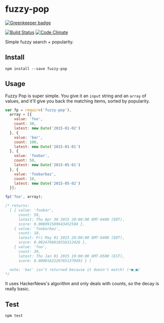 # fuzzy-pop

[![Greenkeeper badge](https://badges.greenkeeper.io/nelsonpecora/fuzzy-pop.svg)](https://greenkeeper.io/)

[![Build Status](https://travis-ci.org/yoshokatana/fuzzy-pop.svg)](https://travis-ci.org/yoshokatana/fuzzy-pop)
[![Code Climate](https://codeclimate.com/github/yoshokatana/fuzzy-pop/badges/gpa.svg)](https://codeclimate.com/github/yoshokatana/fuzzy-pop)

Simple fuzzy search + popularity.

## Install

```
npm install --save fuzzy-pop
```

## Usage

Fuzzy Pop is super simple. You give it an `input` string and an `array` of values, and it'll give you back the matching items, sorted by popularity.

```js
var fp = require('fuzzy-pop'),
  array = [{
    value: 'foo',
    count: 30,
    latest: new Date('2015-01-02')
  }, {
    value: 'bar',
    count: 100,
    latest: new Date('2015-01-01')
  }, {
    value: 'foobar',
    count: 50,
    latest: new Date('2015-05-01')
  }, {
    value: 'foobarbaz',
    count: 10,
    latest: new Date('2015-05-02')
  }];

fp('foo', array);

/* returns:
  [ { value: 'foobar',
      count: 50,
      latest: Thu Apr 30 2015 20:00:00 GMT-0400 (EDT),
      score: 0.008991589643452504 },
    { value: 'foobarbaz',
      count: 10,
      latest: Fri May 01 2015 20:00:00 GMT-0400 (EDT),
      score: 0.0024766818556312426 },
    { value: 'foo',
      count: 30,
      latest: Thu Jan 01 2015 19:00:00 GMT-0500 (EST),
      score: 0.00001622207651379491 } ]

  note: 'bar' isn't returned because it doesn't match! (⌐■_■)
*/
```

It uses HackerNews's algorithm and only deals with counts, so the decay is really basic.

## Test

```
npm test
```
